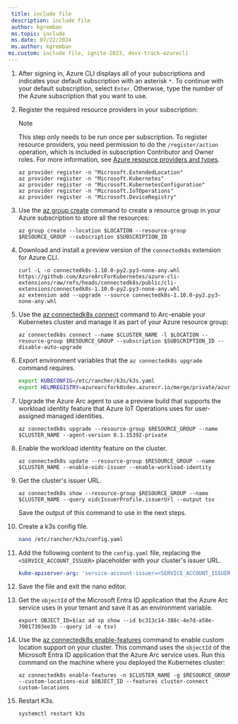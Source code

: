 ```yaml
---
 title: include file
 description: include file
 author: kgremban
 ms.topic: include
 ms.date: 07/22/2024
 ms.author: kgremban
ms.custom: include file, ignite-2023, devx-track-azurecli
---
```



1. After signing in, Azure CLI displays all of your subscriptions and indicates your default subscription with an asterisk `*`. To continue with your default subscription, select `Enter`. Otherwise, type the number of the Azure subscription that you want to use.

1. Register the required resource providers in your subscription:

   >[!NOTE]
   >This step only needs to be run once per subscription. To register resource providers, you need permission to do the `/register/action` operation, which is included in subscription Contributor and Owner roles. For more information, see [Azure resource providers and types](../../azure-resource-manager/management/resource-providers-and-types.md).

   ```azurecli
   az provider register -n "Microsoft.ExtendedLocation"
   az provider register -n "Microsoft.Kubernetes"
   az provider register -n "Microsoft.KubernetesConfiguration"
   az provider register -n "Microsoft.IoTOperations"
   az provider register -n "Microsoft.DeviceRegistry"
   ```

1. Use the [az group create](/cli/azure/group#az-group-create) command to create a resource group in your Azure subscription to store all the resources:

   ```azurecli
   az group create --location $LOCATION --resource-group $RESOURCE_GROUP --subscription $SUBSCRIPTION_ID
   ```

1. Download and install a preview version of the `connectedk8s` extension for Azure CLI.

   ```azurecli
   curl -L -o connectedk8s-1.10.0-py2.py3-none-any.whl https://github.com/AzureArcForKubernetes/azure-cli-extensions/raw/refs/heads/connectedk8s/public/cli-extensions/connectedk8s-1.10.0-py2.py3-none-any.whl   
   az extension add --upgrade --source connectedk8s-1.10.0-py2.py3-none-any.whl
   ```

1. Use the [az connectedk8s connect](/cli/azure/connectedk8s#az-connectedk8s-connect) command to Arc-enable your Kubernetes cluster and manage it as part of your Azure resource group:

   ```azurecli
   az connectedk8s connect --name $CLUSTER_NAME -l $LOCATION --resource-group $RESOURCE_GROUP --subscription $SUBSCRIPTION_ID --disable-auto-upgrade
   ```

1. Export environment variables that the `az connectedk8s upgrade` command requires.

   ```bash
   export KUBECONFIG=/etc/rancher/k3s/k3s.yaml
   export HELMREGISTRY=azurearcfork8sdev.azurecr.io/merge/private/azure-arc-k8sagents:0.1.15392-private
   ```

1. Upgrade the Azure Arc agent to use a preview build that supports the workload identity feature that Azure IoT Operations uses for user-assigned managed identities.

   ```azurecli
   az connectedk8s upgrade --resource-group $RESOURCE_GROUP --name $CLUSTER_NAME --agent-version 0.1.15392-private
   ```

1. Enable the workload identity feature on the cluster.

   ```azurecli
   az connectedk8s update --resource-group $RESOURCE_GROUP --name $CLUSTER_NAME --enable-oidc-issuer --enable-workload-identity
   ```

1. Get the cluster's issuer URL.

   ```azurecli
   az connectedk8s show --resource-group $RESOURCE_GROUP --name $CLUSTER_NAME --query oidcIssuerProfile.issuerUrl --output tsv
   ```

   Save the output of this command to use in the next steps.

1. Create a k3s config file.

   ```bash
   nano /etc/rancher/k3s/config.yaml
   ```

1. Add the following content to the `config.yaml` file, replacing the `<SERVICE_ACCOUNT_ISSUER>` placeholder with your cluster's issuer URL.

   ```yml
   kube-apiserver-arg: 'service-account-issuer=<SERVICE_ACCOUNT_ISSUER>' kube-apiserver-arg: 'service-account-max-token-expiration=24h'
   ```

1. Save the file and exit the nano editor.

1. Get the `objectId` of the Microsoft Entra ID application that the Azure Arc service uses in your tenant and save it as an environment variable.

   ```azurecli
   export OBJECT_ID=$(az ad sp show --id bc313c14-388c-4e7d-a58e-70017303ee3b --query id -o tsv)
   ```

1. Use the [az connectedk8s enable-features](/cli/azure/connectedk8s#az-connectedk8s-enable-features) command to enable custom location support on your cluster. This command uses the `objectId` of the Microsoft Entra ID application that the Azure Arc service uses. Run this command on the machine where you deployed the Kubernetes cluster:

    ```azurecli
    az connectedk8s enable-features -n $CLUSTER_NAME -g $RESOURCE_GROUP --custom-locations-oid $OBJECT_ID --features cluster-connect custom-locations
    ```

1. Restart K3s.

   ```bash
   systemctl restart k3s
   ```
